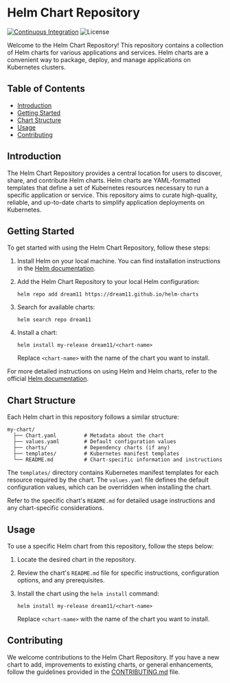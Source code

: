 # Helm Chart Repository
[![Continuous Integration](https://github.com/dream11/helm-charts/actions/workflows/ci.yml/badge.svg)](https://github.com/dream11/helm-charts/actions/workflows/ci.yml)
![License](https://img.shields.io/badge/license-MIT-green.svg)

Welcome to the Helm Chart Repository! This repository contains a collection of Helm charts for various applications and services. Helm charts are a convenient way to package, deploy, and manage applications on Kubernetes clusters.

## Table of Contents

- [Introduction](#introduction)
- [Getting Started](#getting-started)
- [Chart Structure](#chart-structure)
- [Usage](#usage)
- [Contributing](#contributing)

## Introduction

The Helm Chart Repository provides a central location for users to discover, share, and contribute Helm charts. Helm charts are YAML-formatted templates that define a set of Kubernetes resources necessary to run a specific application or service. This repository aims to curate high-quality, reliable, and up-to-date charts to simplify application deployments on Kubernetes.

## Getting Started

To get started with using the Helm Chart Repository, follow these steps:

1. Install Helm on your local machine. You can find installation instructions in the [Helm documentation](https://helm.sh/docs/intro/install/).
2. Add the Helm Chart Repository to your local Helm configuration:

   ```console
   helm repo add dream11 https://dream11.github.io/helm-charts
   ```
   
3. Search for available charts:

   ```console
   helm search repo dream11
   ```

4. Install a chart:

   ```console
   helm install my-release dream11/<chart-name>
   ```

   Replace `<chart-name>` with the name of the chart you want to install.

For more detailed instructions on using Helm and Helm charts, refer to the official [Helm documentation](https://helm.sh/docs/).

## Chart Structure

Each Helm chart in this repository follows a similar structure:

```
my-chart/
  ├── Chart.yaml         # Metadata about the chart
  ├── values.yaml        # Default configuration values
  ├── charts/            # Dependency charts (if any)
  ├── templates/         # Kubernetes manifest templates
  └── README.md          # Chart-specific information and instructions
```

The `templates/` directory contains Kubernetes manifest templates for each resource required by the chart. The `values.yaml` file defines the default configuration values, which can be overridden when installing the chart.

Refer to the specific chart's `README.md` for detailed usage instructions and any chart-specific considerations.

## Usage

To use a specific Helm chart from this repository, follow the steps below:

1. Locate the desired chart in the repository.
2. Review the chart's `README.md` file for specific instructions, configuration options, and any prerequisites.
3. Install the chart using the `helm install` command:

   ```console
   helm install my-release dream11/<chart-name>
   ```

   Replace `<chart-name>` with the name of the chart you want to install.

## Contributing

We welcome contributions to the Helm Chart Repository. If you have a new chart to add, improvements to existing charts, or general enhancements, follow the guidelines provided in the [CONTRIBUTING.md](CONTRIBUTING.md) file.
